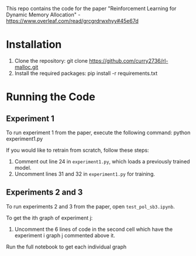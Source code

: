 This repo contains the code for the paper "Reinforcement Learning for Dynamic Memory Allocation" - https://www.overleaf.com/read/grcgrdrwxhyy#45e67d

# Installation

1. Clone the repository: git clone https://github.com/curry2736/rl-malloc.git
2. Install the required packages: pip install -r requirements.txt


# Running the Code

## Experiment 1

To run experiment 1 from the paper, execute the following command: python experiment1.py

If you would like to retrain from scratch, follow these steps:
1. Comment out line 24 in `experiment1.py`, which loads a previously trained model.
2. Uncomment lines 31 and 32 in `experiment1.py` for training.

## Experiments 2 and 3

To run experiments 2 and 3 from the paper, open `test_pol_sb3.ipynb`.

To get the ith graph of experiment j:
1. Uncomment the 6 lines of code in the second cell which have the experiment i graph j commented above it.

Run the full notebook to get each individual graph
